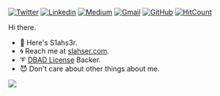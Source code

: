 [![Twitter](https://img.shields.io/badge/-Twitter-1ca0f1?style=flat-square&labelColor=1ca0f1&logo=twitter&logoColor=white&link=https://twitter.com/S1ahs3r)](https://twitter.com/S1ahs3r)
[![Linkedin](https://img.shields.io/badge/-Linkedin-blue?style=flat-square&logo=Linkedin&logoColor=white&link=https://www.linkedin.com/in/slahser/)](https://www.linkedin.com/in/slahser/)
[![Medium](https://img.shields.io/badge/-Medium-000?style=flat-square&logo=Medium&logoColor=white&link=https://medium.com/@S1ahs3r/)](https://medium.com/@S1ahs3r/)
[![Gmail](https://img.shields.io/badge/-Gmail?style=flat-square&logo=Gmail&logoColor=white&link=mailto:skyslahser@gmail.com)](mailto:skyslahser@gmail.com)
[![GitHub](https://img.shields.io/github/followers/thaiane?label=follow&style=social)](https://github.com/Slahser)
[![HitCount](http://hits.dwyl.com/Slahser/Slahser.svg)](http://hits.dwyl.com/Slahser/Slahser)

Hi there.

- :star2: Here's S1ahs3r.
- :cyclone: Reach me at [slahser.com](https://www.slahser.com).
- :curly_loop: [DBAD License](https://dbad-license.org/) Backer.
- :smiling_imp: Don't care about other things about me. 

![](https://github-readme-stats.vercel.app/api?username=slahser&show_icons=true&title_color=fff&icon_color=79ff97&text_color=9f9f9f&bg_color=151515)
